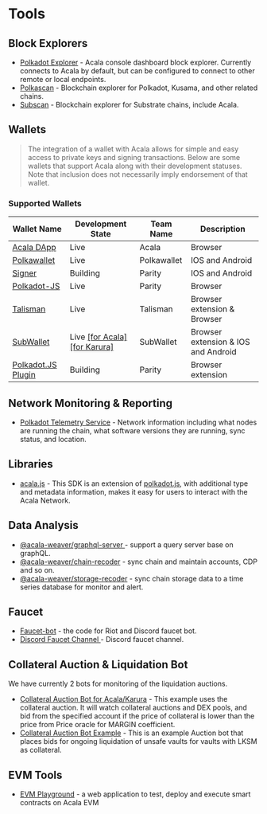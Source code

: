 # Tools

## Block Explorers

* [Polkadot Explorer](https://polkadot.js.org/apps/#/explorer) - Acala console dashboard block explorer. Currently connects to Acala by default, but can be configured to connect to other remote or local endpoints.
* [Polkascan](https://polkascan.io/) - Blockchain explorer for Polkadot, Kusama, and other related chains.
* [Subscan](https://subscan.io/) - Blockchain explorer for Substrate chains, include Acala.

## Wallets

> The integration of a wallet with Acala allows for simple and easy access to private keys and signing transactions. Below are some wallets that support Acala along with their development statuses. Note that inclusion does not necessarily imply endorsement of that wallet.

### Supported Wallets

| Wallet Name                                                    | Development State                                                                                                                            | Team Name   | Description                         |
| -------------------------------------------------------------- | -------------------------------------------------------------------------------------------------------------------------------------------- | ----------- | ----------------------------------- |
| [Acala DApp](https://apps.acala.network/)                      | Live                                                                                                                                         | Acala       | Browser                             |
| [Polkawallet](https://polkawallet.io/)                         | Live                                                                                                                                         | Polkawallet | IOS and Android                     |
| [Signer](https://www.parity.io/signer/)                        | Building                                                                                                                                     | Parity      | IOS and Android                     |
| [Polkadot-JS](https://polkadot.js.org/apps/#/accounts)         | Live                                                                                                                                         | Parity      | Browser                             |
| [Talisman](https://talisman.xyz/)                              | Live                                                                                                                                         | Talisman    | Browser extension & Browser         |
| [SubWallet](https://subwallet.app/)                            | Live [\[for Acala\]](https://docs.subwallet.app/dapps-user-guide/acala) [\[for Karura\]](https://docs.subwallet.app/dapps-user-guide/karura) | SubWallet   | Browser extension & IOS and Android |
| [Polkadot.JS Plugin](https://github.com/polkadot-js/extension) | Building                                                                                                                                     | Parity      | Browser extension                   |

## Network Monitoring & Reporting

* [Polkadot Telemetry Service](https://telemetry.polkadot.io/) - Network information including what nodes are running the chain, what software versions they are running, sync status, and location.

## Libraries

* [acala.js](https://github.com/AcalaNetwork/acala.js) - This SDK is an extension of [polkadot.js](https://github.com/polkadot-js/api), with additional type and metadata information, makes it easy for users to interact with the Acala Network.

## Data Analysis

* [@acala-weaver/graphql-server ](https://github.com/AcalaNetwork/chain-sync-server/tree/master/packages/graphql-server)- support a query server base on graphQL.
* [@acala-weaver/chain-recoder](https://github.com/AcalaNetwork/chain-sync-server/tree/master/packages/chain-recoder) - sync chain and maintain accounts, CDP and so on.
* [@acala-weaver/storage-recoder](https://github.com/AcalaNetwork/chain-sync-server/tree/master/packages/storage-recoder) - sync chain storage data to a time series database for monitor and alert.

## Faucet

* [Faucet-bot](https://github.com/AcalaNetwork/faucet-bot) - the code for Riot and Discord faucet bot.
* [Discord Faucet Channel ](https://www.acala.gg/)- Discord faucet channel.

## Collateral Auction & Liquidation Bot

We have currently 2 bots for monitoring of the liquidation auctions.

* [Collateral Auction Bot for Acala/Karura](https://github.com/open-web3-stack/guardian/tree/master/packages/example-guardian#collateral-auction-bot-for-acalakarura) - This example uses the collateral auction. It will watch collateral auctions and DEX pools, and bid from the specified account if the price of collateral is lower than the price from Price oracle for MARGIN coefficient.
* [Collateral Auction Bot Example](https://github.com/AcalaNetwork/collateral-auction-bot-example) - This is an example Auction bot that places bids for ongoing liquidation of unsafe vaults for vaults with LKSM as collateral.

## EVM Tools

* [EVM Playground](https://evm.acala.network) - a web application to test, deploy and execute smart contracts on Acala EVM
